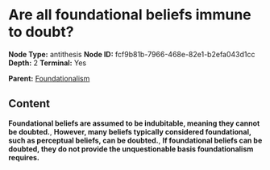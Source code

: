 # Are all foundational beliefs immune to doubt?

**Node Type:** antithesis
**Node ID:** fcf9b81b-7966-468e-82e1-b2efa043d1cc
**Depth:** 2
**Terminal:** Yes

**Parent:** [Foundationalism](foundationalism.md)

## Content

**Foundational beliefs are assumed to be indubitable, meaning they cannot be doubted.**, **However, many beliefs typically considered foundational, such as perceptual beliefs, can be doubted.**, **If foundational beliefs can be doubted, they do not provide the unquestionable basis foundationalism requires.**
